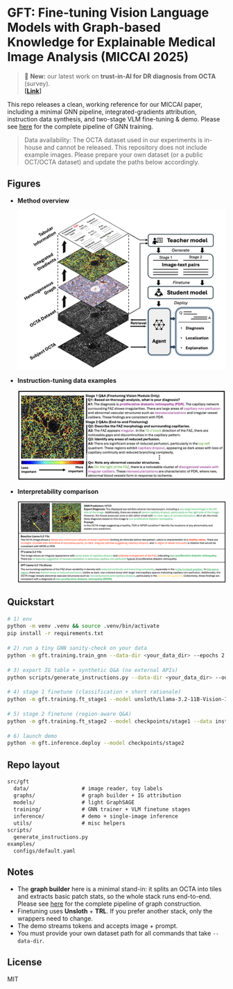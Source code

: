 # GFT: Fine-tuning Vision Language Models with Graph-based Knowledge for Explainable Medical Image Analysis (MICCAI 2025)

> 🔎 **New:** our latest work on **trust-in-AI for DR diagnosis from OCTA** (survey).  
> **[[Link](https://octa-dr.streamlit.app/)]**

This repo releases a clean, working reference for our MICCAI paper, including a minimal GNN pipeline, integrated-gradients attribution, instruction data synthesis, and two-stage VLM fine-tuning & demo. Please see [here](https://github.com/luxtu/OCTA-graph) for the complete pipeline of GNN training.

> Data availability: The OCTA dataset used in our experiments is in-house and cannot be released. This repository does not include example images. Please prepare your own dataset (or a public OCT/OCTA dataset) and update the paths below accordingly.

## Figures

- **Method overview**

  ![Method overview](figures/Figure1.png)

- **Instruction-tuning data examples**

  ![Instruction-tuning data examples](figures/Figure2.png)

- **Interpretability comparison**

  ![Interpretability comparison](figures/Figure3.png)


## Quickstart
```bash
# 1) env
python -m venv .venv && source .venv/bin/activate
pip install -r requirements.txt

# 2) run a tiny GNN sanity-check on your data
python -m gft.training.train_gnn --data-dir <your_data_dir> --epochs 2

# 3) export IG table + synthetic Q&A (no external APIs)
python scripts/generate_instructions.py --data-dir <your_data_dir> --out instructions.jsonl

# 4) stage 1 finetune (classification + short rationale)
python -m gft.training.ft_stage1 --model unsloth/Llama-3.2-11B-Vision-Instruct --data instructions.jsonl --out checkpoints/stage1

# 5) stage 2 finetune (region-aware Q&A)
python -m gft.training.ft_stage2 --model checkpoints/stage1 --data instructions.jsonl --out checkpoints/stage2

# 6) launch demo
python -m gft.inference.deploy --model checkpoints/stage2
```

## Repo layout
```
src/gft
  data/                 # image reader, toy labels
  graphs/               # graph builder + IG attribution
  models/               # light GraphSAGE
  training/             # GNN trainer + VLM finetune stages
  inference/            # demo + single-image inference
  utils/                # misc helpers
scripts/
  generate_instructions.py
examples/
  configs/default.yaml
```

## Notes
- The **graph builder** here is a minimal stand-in: it splits an OCTA into tiles and extracts basic patch stats, so the whole stack runs end-to-end. Please see [here](https://github.com/luxtu/OCTA-graph) for the complete pipeline of graph construction.
- Finetuning uses **Unsloth** + **TRL**. If you prefer another stack, only the wrappers need to change.
- The demo streams tokens and accepts image + prompt.
- You must provide your own dataset path for all commands that take `--data-dir`.

## License
MIT
